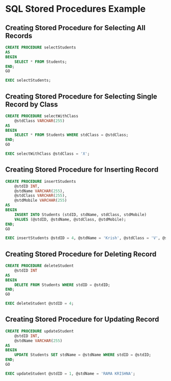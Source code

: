  
# SQL Stored Procedures Example

## Creating Stored Procedure for Selecting All Records

```sql
CREATE PROCEDURE selectStudents
AS
BEGIN
    SELECT * FROM Students;
END;
GO

EXEC selectStudents;
```

## Creating Stored Procedure for Selecting Single Record by Class

```sql
CREATE PROCEDURE selectWithClass 
    @stdClass VARCHAR(255)
AS
BEGIN
    SELECT * FROM Students WHERE stdClass = @stdClass;
END;
GO

EXEC selectWithClass @stdClass = 'X';
```

## Creating Stored Procedure for Inserting Record

```sql
CREATE PROCEDURE insertStudents 
    @stdID INT,
    @stdName VARCHAR(255),
    @stdClass VARCHAR(255),
    @stdMobile VARCHAR(255)
AS
BEGIN
    INSERT INTO Students (stdID, stdName, stdClass, stdMobile)
    VALUES (@stdID, @stdName, @stdClass, @stdMobile);
END;
GO

EXEC insertStudents @stdID = 4, @stdName = 'Krish', @stdClass = 'V', @stdMobile = '900626548';
```

## Creating Stored Procedure for Deleting Record

```sql
CREATE PROCEDURE deleteStudent 
    @stdID INT
AS
BEGIN
    DELETE FROM Students WHERE stdID = @stdID;
END;
GO

EXEC deleteStudent @stdID = 4;
```

## Creating Stored Procedure for Updating Record

```sql
CREATE PROCEDURE updateStudent 
    @stdID INT, 
    @stdName VARCHAR(255)
AS
BEGIN
    UPDATE Students SET stdName = @stdName WHERE stdID = @stdID;
END;
GO

EXEC updateStudent @stdID = 1, @stdName = 'RAMA KRISHNA';
 
